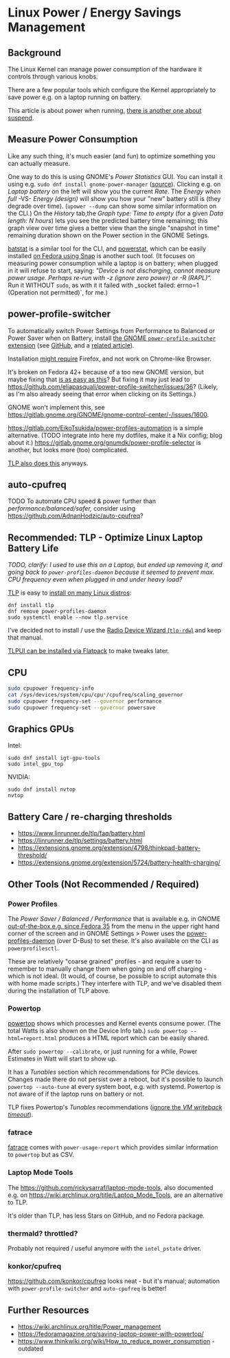 # Linux Power / Energy Savings Management

## Background

The Linux Kernel can manage power consumption of the hardware it controls through various knobs.

There are a few popular tools which configure the Kernel appropriately to save power e.g. on a laptop running on battery.

This article is about power when running, [there is another one about suspend](suspend.md).

## Measure Power Consumption

Like any such thing, it's much easier (and fun) to optimize something you can actually measure.

One way to do this is using GNOME's _Power Statistics_ GUI. You can install it using e.g. `sudo dnf install gnome-power-manager` ([source](https://gitlab.gnome.org/GNOME/gnome-power-manager/)). Clicking e.g. on _Laptop battery_ on the left will show you the current _Rate_. The _Energy when full_ -VS- _Energy (design)_ will show you how your "new" battery still is (they degrade over time). (`upower --dump` can show some similar information on the CLI.) On the _History_ tab,the _Graph type: Time to empty_ (for a given _Data length: N hours_) lets you see the predicted battery time remaining; this graph view over time gives a better view than the single "snapshot in time" remaining duration shown on the Power section in the GNOME Setings.

[batstat](https://github.com/Juve45/batstat) is a similar tool for the CLI, and [powerstat](https://github.com/ColinIanKing/powerstat), which can be easily installed [on Fedora using Snap](https://snapcraft.io/install/powerstat/fedora) is another such tool. (It focuses on measuring power consumption while a laptop is on battery; when plugged in it will refuse to start, saying: _"Device is not discharging, cannot measure power usage. Perhaps re-run with -z (ignore zero power) or -R (RAPL)"._ Run it WITHOUT `sudo`, as with it it failed with _socket failed: errno=1 (Operation not permitted)`, for me.)

## power-profile-switcher

To automatically switch Power Settings from Performance to Balanced or Power Saver when on Battery,
install [the GNOME `power-profile-switcher` extension](https://extensions.gnome.org/extension/5575/power-profile-switcher/)
(see [GitHub](https://github.com/eliapasquali/power-profile-switcher), and a [related article](https://fostips.com/auto-switch-cpu-performance-powersaver-linux/)).

Installation [might require](https://gnome.pages.gitlab.gnome.org/gnome-browser-integration/pages/installation-guide.html) Firefox, and not work on Chrome-like Browser.

It's broken on Fedora 42+ because of a too new GNOME version, but maybe fixing that [is as easy as this](https://github.com/eliapasquali/power-profile-switcher/commit/16c45736fad7cbb0c53e4ecc1e4b5e2a2b602cd7)? But fixing it may just lead to https://github.com/eliapasquali/power-profile-switcher/issues/36? (Likely, as I'm also already seeing that error when clicking on its Settings.)

GNOME won't implement this, see https://gitlab.gnome.org/GNOME/gnome-control-center/-/issues/1600.

https://gitlab.com/EikoTsukida/power-profiles-automation is a simple alternative. (TODO integrate into here my dotfiles, make it a Nix config; blog about it.) https://gitlab.gnome.org/gnumdk/power-profile-selector is another, but looks more (too) complicated.

[TLP also does this](https://linrunner.de/tlp/settings/processor.html#cpu-energy-perf-policy-on-ac-bat) anyways.

## auto-cpufreq

TODO To automate CPU speed & power further than _performance/balanced/safer,_ consider using https://github.com/AdnanHodzic/auto-cpufreq?

## Recommended: TLP - Optimize Linux Laptop Battery Life

_TODO, clarify: I used to use this on a Laptop, but ended up removing it, and going back to `power-profiles-daemon` because it seemed to prevent max. CPU frequency even when plugged in and under heavy load?_

[TLP](https://github.com/linrunner/TLP) is easy to [install on many Linux distros](https://linrunner.de/tlp/installation/index.html):

    dnf install tlp
    dnf remove power-profiles-daemon
    sudo systemctl enable --now tlp.service

I've decided not to install / use the [Radio Device Wizard (`tlp-rdw`)](https://linrunner.de/tlp/settings/rdw.html) and keep that manual.

[TLPUI can be installed via Flatpack](https://flathub.org/apps/details/com.github.d4nj1.tlpui) to make tweaks later.

## CPU

```bash
sudo cpupower frequency-info
cat /sys/devices/system/cpu/cpu*/cpufreq/scaling_governor
sudo cpupower frequency-set --governor performance
sudo cpupower frequency-set --governor powersave
```

## Graphics GPUs

Intel:

    sudo dnf install igt-gpu-tools
    sudo intel_gpu_top

NVIDIA:

    sudo dnf install nvtop
    nvtop

## Battery Care / re-charging thresholds

* https://www.linrunner.de/tlp/faq/battery.html
* https://linrunner.de/tlp/settings/battery.html
* https://extensions.gnome.org/extension/4798/thinkpad-battery-threshold/
* https://extensions.gnome.org/extension/5724/battery-health-charging/

## Other Tools (Not Recommended / Required)

### Power Profiles

The _Power Saver / Balanced / Performance_ that is available e.g. in GNOME [out-of-the-box e.g. since Fedora 35](https://fedoraproject.org/wiki/Changes/Power_Profiles_Daemon) from the menu in the upper right hand corner of the screen and in GNOME Settings > Power uses the [power-profiles-daemon](https://gitlab.freedesktop.org/hadess/power-profiles-daemon) (over D-Bus) to set these. It's also available on the CLI as `powerprofilesctl`.

These are relatively "coarse grained" profiles - and require a user to remember to manually change them when going on and off charging - which is not ideal. (It would, of course, be possible to script automate this with home made scripts.) They interfere with TLP, and we've disabled them during the installation of TLP above.

### Powertop

[powertop](https://github.com/fenrus75/powertop) shows which processes and Kernel events consume power. (The total Watts is also shown on the Device Info tab.) `sudo powertop --html=report.html` produces a HTML report which can be easily shared.

After `sudo powertop --calibrate`, or just running for a while, Power Estimates in Watt will start to show up.

It has a _Tunables_ section which recommendations for PCIe devices. Changes made there do not persist over a reboot, but it's possible to launch `powertop --auto-tune` at every system boot, e.g. with systemd. Powertop is not aware of if the laptop runs on battery or not.

TLP fixes Powertop's _Tunables_ recommendations ([ignore the _VM writeback timeout_](https://linrunner.de/tlp/faq/powertop.html)).

### fatrace

[fatrace](https://github.com/martinpitt/fatrace) comes with `power-usage-report` which provides similar information to `powertop` but as CSV.

### Laptop Mode Tools

The https://github.com/rickysarraf/laptop-mode-tools,
also documented e.g. on https://wiki.archlinux.org/title/Laptop_Mode_Tools,
are an alternative to TLP.

It's older than TLP, has less Stars on GitHub, and no Fedora package.

### thermald? throttled?

Probably not required / useful anymore with the `intel_pstate` driver.

### konkor/cpufreq

https://github.com/konkor/cpufreq looks neat - but it's manual; automation with `power-profile-switcher` and `auto-cpufreq` is better!

## Further Resources

* https://wiki.archlinux.org/title/Power_management
* https://fedoramagazine.org/saving-laptop-power-with-powertop/
* https://www.thinkwiki.org/wiki/How_to_reduce_power_consumption - outdated

